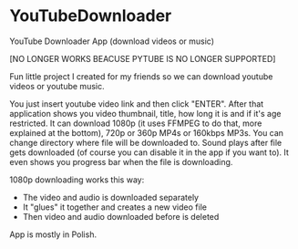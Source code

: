 # YouTubeDownloader
YouTube Downloader App (download videos or music)


[NO LONGER WORKS BEACUSE PYTUBE IS NO LONGER SUPPORTED]

Fun little project I created for my friends so we can download youtube videos or youtube music.

You just insert youtube video link and then click "ENTER".
After that application shows you video thumbnail, title, how long it is and if it's age restricted.
It can download 1080p (it uses FFMPEG to do that, more explained at the bottom), 720p or 360p MP4s or 160kbps MP3s. 
You can change directory where file will be downloaded to.
Sound plays after file gets downloaded (of course you can disable it in the app if you want to). 
It even shows you progress bar when the file is downloading.




1080p downloading works this way:
- The video and audio is downloaded separately
- It "glues" it together and creates a new video file
- Then video and audio downloaded before is deleted

App is mostly in Polish.
